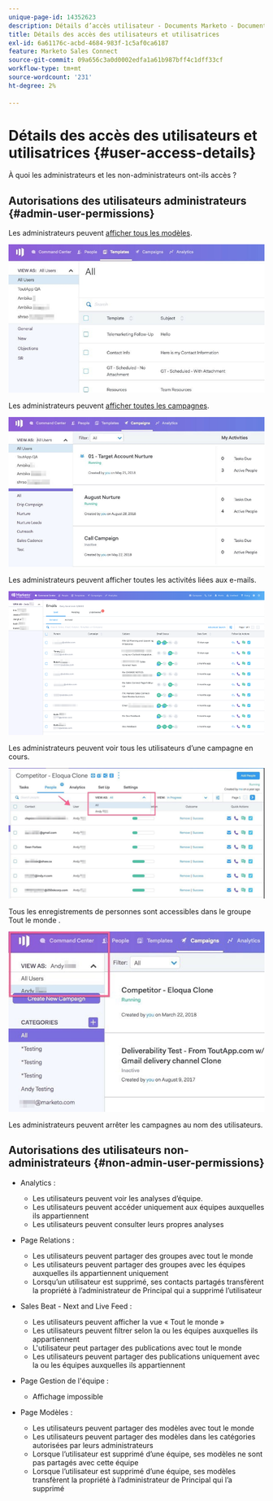 ```yaml
---
unique-page-id: 14352623
description: Détails d’accès utilisateur - Documents Marketo - Documentation du produit
title: Détails des accès des utilisateurs et utilisatrices
exl-id: 6a61176c-acbd-4684-983f-1c5af0ca6187
feature: Marketo Sales Connect
source-git-commit: 09a656c3a0d0002edfa1a61b987bff4c1dff33cf
workflow-type: tm+mt
source-wordcount: '231'
ht-degree: 2%

---
```


# Détails des accès des utilisateurs et utilisatrices {#user-access-details}

À quoi les administrateurs et les non-administrateurs ont-ils accès ?

## Autorisations des utilisateurs administrateurs {#admin-user-permissions}

Les administrateurs peuvent [afficher tous les modèles](/help/marketo/product-docs/marketo-sales-connect/templates/view-template-list-as-another-user.md).

![](assets/templates.jpg)

Les administrateurs peuvent [afficher toutes les campagnes](/help/marketo/product-docs/marketo-sales-connect/campaigns/view-campaigns-list-as-another-user.md).

![](assets/campaigns.jpg)

Les administrateurs peuvent afficher toutes les activités liées aux e-mails.

![](assets/user-access-details-3.png)

Les administrateurs peuvent voir tous les utilisateurs d’une campagne en cours.

![](assets/running.jpg)

Tous les enregistrements de personnes sont accessibles dans le groupe Tout le monde .

![](assets/viewed.jpg)

Les administrateurs peuvent arrêter les campagnes au nom des utilisateurs.

## Autorisations des utilisateurs non-administrateurs {#non-admin-user-permissions}

* Analytics :

   * Les utilisateurs peuvent voir les analyses d’équipe.
   * Les utilisateurs peuvent accéder uniquement aux équipes auxquelles ils appartiennent
   * Les utilisateurs peuvent consulter leurs propres analyses

* Page Relations :

   * Les utilisateurs peuvent partager des groupes avec tout le monde
   * Les utilisateurs peuvent partager des groupes avec les équipes auxquelles ils appartiennent uniquement
   * Lorsqu’un utilisateur est supprimé, ses contacts partagés transfèrent la propriété à l’administrateur de Principal qui a supprimé l’utilisateur

* Sales Beat - Next and Live Feed :

   * Les utilisateurs peuvent afficher la vue « Tout le monde »
   * Les utilisateurs peuvent filtrer selon la ou les équipes auxquelles ils appartiennent
   * L&#39;utilisateur peut partager des publications avec tout le monde
   * Les utilisateurs peuvent partager des publications uniquement avec la ou les équipes auxquelles ils appartiennent

* Page Gestion de l&#39;équipe :

   * Affichage impossible

* Page Modèles :

   * Les utilisateurs peuvent partager des modèles avec tout le monde
   * Les utilisateurs peuvent partager des modèles dans les catégories autorisées par leurs administrateurs
   * Lorsque l’utilisateur est supprimé d’une équipe, ses modèles ne sont pas partagés avec cette équipe
   * Lorsque l’utilisateur est supprimé d’une équipe, ses modèles transfèrent la propriété à l’administrateur de Principal qui l’a supprimé
